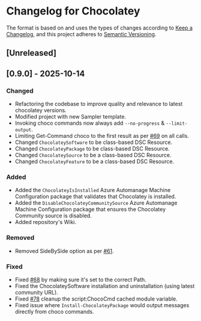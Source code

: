 # Changelog for Chocolatey

The format is based on and uses the types of changes according to [Keep a Changelog](https://keepachangelog.com/en/1.0.0/),
and this project adheres to [Semantic Versioning](https://semver.org/spec/v2.0.0.html).

## [Unreleased]

## [0.9.0] - 2025-10-14

### Changed

- Refactoring the codebase to improve quality and relevance to latest chocolatey versions.
- Modified project with new Sampler template.
- Invoking choco commands now always add `--no-progress` & `--limit-output`.
- Limiting Get-Command choco to the first result as per [#69](https://github.com/chocolatey-community/Chocolatey/issues/69) on all calls.
- Changed `ChocolateySoftware` to be class-based DSC Resource.
- Changed `ChocolateyPackage` to be class-based DSC Resource.
- Changed `ChocolateySource` to be a class-based DSC Resource.
- Changed `ChocolateyFeature` to be a class-based DSC Resource.

### Added

- Added the `ChocolateyIsInstalled` Azure Automanage Machine Configuration package that validates that Chocolatey is installed.
- Added the `DisableChocolateyCommunitySource` Azure Automanage Machine Configuration package that ensures the Chocolatey Community source is disabled.
- Added repository's Wiki.

### Removed

- Removed SideBySide option as per [#61](https://github.com/chocolatey-community/Chocolatey/issues/61).

### Fixed

- Fixed [#68](https://github.com/chocolatey-community/Chocolatey/issues/68) by
  making sure it's set to the correct Path.  
- Fixed the ChocolateySoftware installation and uninstallation
  (using latest community URL).
- Fixed [#78](https://github.com/chocolatey-community/Chocolatey/issues/78)
  cleanup the script:ChocoCmd cached module variable.
- Fixed issue where `Install-ChocolateyPackage` would output messages directly
  from choco commands.
